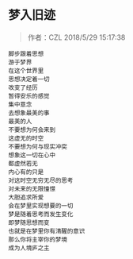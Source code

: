 # `梦入旧迹`
> 作者：CZL  2018/5/29 15:17:38 


    脚步跟着思想
    游于梦界
    在这个世界里
    思想决定着一切
    改变了经历
    暂得安乐的感觉
    集中意念
    去想象最美的事
    最美的人
    不要想为何会来到
    这虚无的时空
    不要想为何与现实冲突
    想象这一切在心中
    都虚然若无
    内心有的只是
    对这时空无穷无尽的思考
    对未来的无限憧憬
    大胆追求所爱
    会在梦里实现想要的一切
    梦是随着思考而发生变化
    即梦随思想而变
    也就是在梦里你有清醒的意识
    那么你将主宰你的梦境
    成为人境庐之主